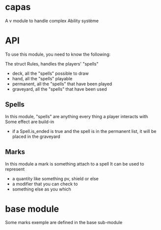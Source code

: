 # capas
A v module to handle complex Ability système


# API
To use this module, you need to know the following:

The struct Rules, handles the players' "spells"
- deck, all the "spells" possible to draw
- hand, all the "spells" playable
- permanent, all the "spells" that have been played
- graveyard, all the "spells" that have been used

## Spells

In this module, "spells" are anything every thing a player interacts with
Some effect are build-in
- if a Spell.is_ended is true and the spell is in the permanent list, it will be placed in the graveyard


## Marks

In this module a mark is something attach to a spell
It can be used to represent 
- a quantity like something pv, shield or else
- a modifier that you can check to
- something else as you which

# base module
Some marks exemple are defined in the base sub-module

